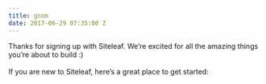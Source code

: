 ```yaml
---
title: gnom
date: 2017-06-29 07:35:00 Z
---
```


Thanks for signing up with Siteleaf. We’re excited for all the amazing things you’re about to build :)\
\
 If you are new to Siteleaf, here’s a great place to get started: